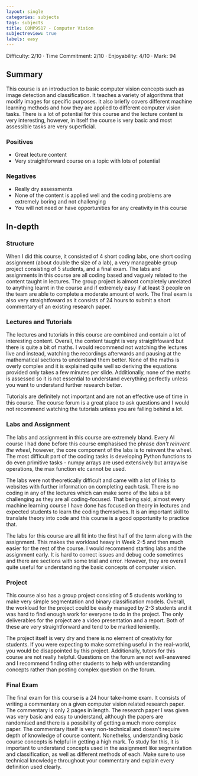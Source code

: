 ```yaml
---
layout: single
categories: subjects
tags: subjects
title: COMP9517 - Computer Vision
subjectreview: true
labels: easy
---
```


Difficulty: 2/10 · Time Commitment: 2/10 · Enjoyability: 4/10 · Mark: 94

## Summary

This course is an introduction to basic computer vision concepts such as image detection and classification. It teaches a variety of algorithms that modify images for specific purposes. it also briefly covers different machine learning methods and how they are applied to different computer vision tasks. There is a lot of potential for this course and the lecture content is very interesting, however, in itself the course is very basic and most assessible tasks are very superficial.

### Positives

- Great lecture content
- Very straightforward course on a topic with lots of potential

### Negatives

- Really dry assessments
- None of the content is applied well and the coding problems are extremely boring and not challenging
- You will not need or have opportunities for any creativity in this course

## In-depth

### Structure

When I did this course, it consisted of 4 short coding labs, one short coding assignment (about double the size of a lab), a very manageable group project consisting of 5 students, and a final exam. The labs and assignments in this course are all coding based and vaguely related to the content taught in lectures. The group project is almost completely unrelated to anything learnt in the course and if extremely easy if at least 3 people on the team are able to complete a moderate amount of work. The final exam is also very straightfoward as it consists of 24 hours to submit a short commentary of an existing research paper.

### Lectures and Tutorials

The lectures and tutorials in this course are combined and contain a lot of interesting content. Overall, the content taught is very straigthfoward but there is quite a bit of maths. I would recommend not watching the lectures live and instead, watching the recordings afterwards and pausing at the mathematical sections to understand them better. None of the maths is overly complex and it is explained quite well so deriving the equations provided only takes a few minutes per slide. Additionally, none of the maths is assessed so it is not essential to understand everything perfectly unless you want to understand further research better.

Tutorials are definitely not important and are not an effective use of time in this course. The course forum is a great place to ask questions and I would not recommend watching the tutorials unless you are falling behind a lot.

### Labs and Assignment

The labs and assignment in this course are extremely bland. Every AI course I had done before this course emphasised the phrase *don't reinvent the wheel*, however, the core component of the labs is to reinvent the wheel. The most difficult part of the coding tasks is developing Python functions to do even primitive tasks - numpy arrays are used extensively but arraywise operations, the max function etc cannot be used. 

The labs were not theoretically difficult and came with a lot of links to websites with further information on completing each task. There is no coding in any of the lectures which can make some of the labs a bit challenging as they are all coding-focused. That being said, almost every machine learning course I have done has focused on theory in lectures and expected students to learn the coding themselves. It is an important skill to translate theory into code and this course is a good opportunity to practice that.

The labs for this course are all fit into the first half of the term along with the assignment. This makes the workload heavy in Week 2-5 and then much easier for the rest of the course. I would recommend starting labs and the assignment early. It is hard to correct issues and debug code sometimes and there are sections with some trial and error. However, they are overall quite useful for understanding the basic concepts of computer vision.

### Project

This course also has a group project consisting of 5 students working to make very simple segmentation and binary classification models. Overall, the workload for the project could be easily managed by 2-3 students and it was hard to find enough work for everyone to do in the project. The only deliverables for the project are a video presentation and a report. Both of these are very straightforward and tend to be marked leniently.

The project itself is very dry and there is no element of creativity for students. If you were expecting to make something useful in the real-world, you would be disappointed by this project. Additionally, tutors for this course are not really helpful. Questions on the forum are not well-answered and I recommend finding other students to help with understanding concepts rather than posting complex question on the forum.

### Final Exam

The final exam for this course is a 24 hour take-home exam. It consists of writing a commentary on a given computer vision related research paper. The commentary is only 2 pages in length. The research paper I was given was very basic and easy to understand, although the papers are randomised and there is a possibility of getting a much more complex paper. The commentary itself is very non-technical and doesn't require depth of knowledge of course content. Nonethelss, understanding basic course concepts is helpful in getting a high mark. To study for this, it is important to understand concepts used in the assignment like segmentation and classification, as well as different methods of each. Make sure to use technical knowledge throughout your commentary and explain every definition used clearly.
